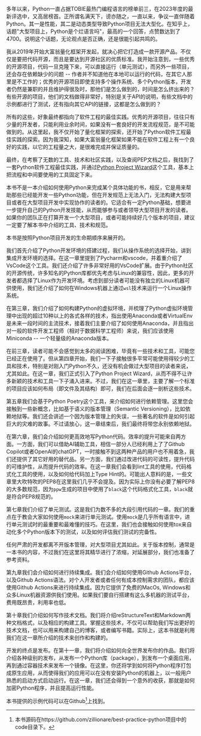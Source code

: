 多年以来，Python一直占据TOBIE最热门编程语言的榜单前三，在2023年度的最新评选中，又高居榜首。正所谓名满天下，谤亦随之，一直以来，争议一直伴随着Python。其一是性能，其二是动态类型导致Python项目无法大型化。在知乎上，话题"大型项目上，Python是个烂语言吗"，最高的一个回答，点赞数达到了4700。说明这个话题，无论观点是否正确，还是很能引起共鸣的。

我从2019年开始大富翁量化框架开发起，就决心把它打造成一款开源产品。不仅仅是要把代码开源，而且是要达到开源社区的优质标准。我开始注意到，一些优秀的开源项目，代码一旦克隆下来，可以直接运行（单元测试），而另外一些项目，还会存在依赖缺少的问题 -- 作者并不知道他在本地可以运行的代码，在其它人那里是不工作的；优秀的开源项目即使支持多个操作系统、多个Python版本，开发者仍然是兼职的并且维护得很及时，那他们是怎么做到的，时间是怎么挤出来的？有些开源的项目，他们的文档做得非常好，特别是关于API的说明，有些文档中的示例都进行了测试，还有指向其它API的链接，这都是怎么做到的？

所有的这些，好象最终都指向了软件工程的最佳实践。优秀的开源项目，往往只有少量的开发者，只能利用业余时间，如果没有一套良好的开发流程规范，是不可能做到的。从这里起，我不仅开始了量化框架的探索，还开始了Python软件工程最佳实践的探索。因为我深知，如果大富翁量化框架如果不能在软件工程上有一个良好的实践，以它的工程量之大，是很难完成并保证质量的。

最终，在考察了无数的工具、技术和社区实践，以及查阅PEP文档之后，我找到了一套Python软件工程最佳实践，并通过[Python Project Wizard](https://zillionare.github.io/python-project-wizard/)这个工具，基本上把流程和中间要使用的工具固定下来。

本书不是一本介绍如何使用Python来完成某个具体功能的书，相反，它是用来帮助那些已经能开发一些Python功能，但在开发规范上无法入门，无法构建大型项目或者在大型项目开发中实现协作的读者的。它适合有一定Python基础，想要进一步提升自己的Python开发技能，从而能够参与或者领导大型项目开发的读者。如果你的团队正在打算开发一个大型项目，或者可能持续好几个版本的项目，建议一定要了解本书中介绍的工具、技术和规范。

本书是按照Python项目开发的生命期顺序来展开的。

我们首先介绍了Python开发环境的搭建过程，我们从操作系统的选择开始，讲到集成开发环境的选择。在这一章里提到了Pycharm和vscode，并着重介绍了VsCode这个工具。我们还介绍了许多非常好用的VsCode扩展。由于Python社区的开源传统，许多知名的Python库都优先考虑与Linux的兼容性，因此，更多的开发者都选择了Linux作为开发环境。考虑到部分读者可能没有独立的Linux机器可供使用，我们还介绍了如何在Windows机器上通过`wsl`技术来运行一个Linux操作系统。

在第三章，我们介绍了如何构建Python的虚拟环境，并梳理了Python虚拟环境管理中出现的超过10种以上的各式各样的技术，指出使用Anaconda或者VirtualEnv是未来一段时间的主流技术，接着我们主要介绍了如何使用Anaconda，并且指出对一般的软件开发工程师（相对于数据科学工程师）来说，我们应该使用Miniconda -- 一个轻量级的Anaconda版本。

在前三章，读者可能不会感觉到太多的阅读困难，毕竟有一些技术和工具，可能您已经正在使用了。但从第四章开始，我们一下子接触很多平常可能使用得较少的工具和技术，特别是对刚入门Python不久，还没有机会做过大型项目的读者来说，尤其如此。在这一章，我们正式引入了Python Project Wizard，从而不得不让许多新颖的技术和工具一下子涌入进来。不过，我们在这一章里，主要了解一个标准的项目应该如何布局（即文件及其结构）即可，我们在后面会逐一剖析这些技术。

第五章我们会基于Python Poetry这个工具，来介绍如何进行依赖管理。这里您会接触到一些新概念，比如基于语义的版本管理（Semantic Versioning），比如依赖地狱等。我们还会讲述一个因为版本管理上的失误，一些著名的软件是如何引起巨大的灾难的故事。不过请放心，这一章结束后，我们最终将带您永别依赖地狱。

在第六章，我们会介绍如何更高效地写Python代码。效率的提升可能来自两方面。一方面，我们可以借助AI辅助工具，相信一部分人已经利用上了了Github Copilot或者OpenAI的chatGPT，一时接触不到这两种产品的用户也不用着急，我们还提供了其它好用的替代品。另一方面，我们通过改进代码的可读性，提升代码的可维护性，从而提升代码的效率。在这一章我们会看到lint工具的使用，代码格式化工具的使用，以及如何给代码加上Type Hint的。可能出人意料的是，一些文章里大吹特吹的PEP8在这里我们几乎不会提及。因为实际上你没有必要了解PEP8的大多数规范，因为`ppw`生成的项目中使用了`black`这个代码格式化工具，`black`就是符合PEP8规范的。

第七章我们介绍了单元测试。这是我们为数不多的大段引用代码的一章。我们的重点在于教会大家如何使用`mock`来进行单元测试。使用`mock`是几乎所有语言中，进行单元测试时的最重要和最难懂的技巧。在这里，我们也会接触如何使用tox来自动化多个Python版本下的测试，以及如何评估我们测试的完备性。

任何严肃的开发都离不开版本管理，对大型项目尤其如此。关于版本控制，通常是一本书的内容，不过我们在这里将其精华进行了浓缩，对延展部分，我们也准备了参考资料。

第九章我们会介绍如何进行持续集成。我们会介绍如何使用Github Actions平台，以及Github Actions语法。对个人开发者或者任何有成本控制需求的团队，都应该使用Github Actions来进行持续集成。因为它提供了免费的MacOs, Windows和众多Linux机器资源供我们使用。如果我们要自行搭建有这么多机器的测试平台，费用既昂贵，利用率也低。

第十章我们介绍如何写作技术文档。我们将介绍reStructureText和Markdown两种文档格式，以及相应的构建工具。掌握这些技术，不仅可以帮助我们写出更好的技术文档，也可以用来构建自己的博客，或者编写书籍。实际上，这本书就是利用我们在这一章所介绍的技术来创作和构建的。

开发的终点是发布。在第十一章，我们将介绍如何向全世界发布你的作品。我们将介绍各种级别的发布，从发布一个Python库（package），到发布一个桌面应用，再到通过容器技术来发布一个镜像。在这里，你还将学到如何将Python程序打包成原生应用，从而使得我们的应用可以在没有安装Python的机器上，以一般用户熟悉的启动方式启动运行。在这一章，我们还会得到一个意外的收获，那就是如何加密Python程序，并且提高运行性能。

本书提供的示例代码可以在Github[^1]上找到。


[^1]: 本书源码在https://github.com/zillionare/best-practice-python项目中的code目录下。





